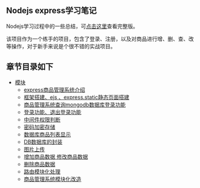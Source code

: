 ## Nodejs express学习笔记

Nodejs学习过程中的一些总结，可[点击这里](https://github.com/minjihao/cms)查看完整版。

该项目作为一个练手的项目，包含了登录、注册，以及对商品进行增、删、查、改等操作，对于新手来说是个很不错的实战项目。

## 章节目录如下
* [模块](README.md)
  * [express商品管理系统介绍](express商品管理系统介绍.md)
  * [框架搭建、ejs 、express.static静态页面搭建](框架搭建.md)
  * [商品管理系统查询mongodb数据库登录功能](查询mongodb数据库登录功能.md)
  * [登录功能、退出登录功能](登录功能.md)
  * [中间件权限判断](中间件权限判断.md)
  * [密码加密存储](密码加密存储.md)
  * [数据库商品列表显示](数据库商品列表显示.md)
  * [DB数据库的封装](DB数据库的封装.md)
  * [图片上传](图片上传.md)
  * [增加商品数据 修改商品数据](新增修改商品.md)
  * [删除商品数据](删除商品.md)
  * [路由模块化处理](路由模块化.md)
  * [商品管理系统模块化改造](商品管理系统模块化改造.md)
